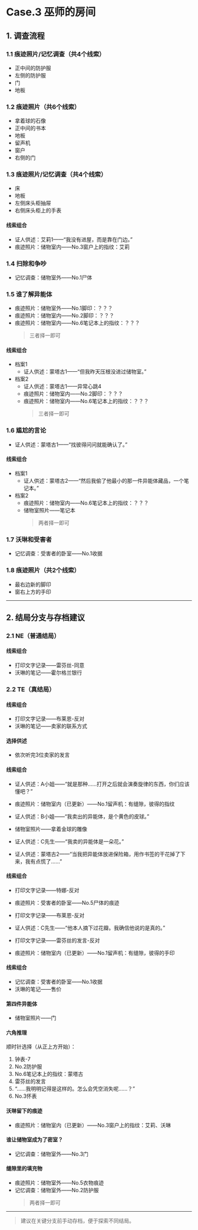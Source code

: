 # Case.3 巫师的房间

## 1. 调查流程

### 1.1 痕迹照片/记忆调查（共4个线索）
- 正中间的防护服
- 左侧的防护服
- 门
- 地板

### 1.2 痕迹照片（共6个线索）
- 拿着球的石像
- 正中间的书本
- 地板
- 留声机
- 窗户
- 右侧的门

### 1.3 痕迹照片/记忆调查（共4个线索）
- 床
- 地板
- 左侧床头柜抽屉
- 右侧床头柜上的手表

#### 线索组合
- 证人供述：艾莉1——“我没有进屋，而是靠在门边。”
- 痕迹照片：储物室内——No.3窗户上的指纹：艾莉

### 1.4 扫除和争吵
- 记忆调查：储物室外——No.1尸体

### 1.5 谁了解异能体
- 痕迹照片：储物室外——No.1脚印：？？？
- 痕迹照片：储物室内——No.2脚印：？？？
- 痕迹照片：储物室内——No.6笔记本上的指纹：？？？
    > 三者择一即可

#### 线索组合
- 档案1
    - 证人供述：蒙塔古1——“但我昨天压根没进过储物室。”
- 档案2
    - 证人供述：蒙塔古1——异常心跳4
    - 痕迹照片：储物室内——No.2脚印：？？？
    - 痕迹照片：储物室内——No.6笔记本上的指纹：？？？
        > 三者择一即可

### 1.6 尴尬的言论
- 证人供述：蒙塔古1——“找彼得问问就能确认了。”

#### 线索组合
- 档案1
    - 证人供述：蒙塔古2——“然后我偷了他最小的那一件异能体藏品，一个笔记本。”
- 档案2
    - 痕迹照片：储物室内——No.6笔记本上的指纹：？？？
    - 储物室照片——笔记本
        > 两者择一即可

### 1.7 沃琳和受害者
- 记忆调查：受害者的卧室——No.1收据

### 1.8 痕迹照片（共2个线索）
- 最右边新的脚印
- 窗右上方的手印

---

## 2. 结局分支与存档建议

### 2.1 NE（普通结局）
#### 线索组合
- 打印文字记录——雷芬丝-同意
- 沃琳的笔记——霍尔格兰银行

### 2.2 TE（真结局）
#### 线索组合
- 打印文字记录——布莱恩-反对
- 沃琳的笔记——卖家的联系方式

#### 选择供述
- 依次听完3位卖家的发言

#### 线索组合
- 证人供述：A小姐——“就是那种……打开之后就会演奏旋律的东西，你们应该懂吧？”
- 痕迹照片：储物室内（已更新）——No.1留声机：有缝隙，彼得的指纹

- 证人供述：B小姐——“我卖出的异能体，是个黄色的皮球。”
- 储物室照片——拿着金球的雕像

- 证人供述：C先生——“我卖的异能体是一朵花。”
- 证人供述：蒙塔古2——“当我把异能体放进保险箱，用作书签的干花掉了下来，我有点慌了……”

#### 线索组合
- 打印文字记录——特娜-反对
- 痕迹照片：受害者的卧室——No.5尸体的痕迹

- 打印文字记录——布莱恩-反对
- 证人供述：C先生——“他本人摘下过花瓣。我确信他说的是真的。”

- 打印文字记录——雷芬丝的发言-反对
- 痕迹照片：储物室内（已更新）——No.1留声机：有缝隙，彼得的手印

#### 线索组合
- 记忆调查：受害者的卧室——No.1收据
- 沃琳的笔记——售价

#### 第四件异能体
- 储物室照片——门

#### 六角推理
顺时针选择（从正上方开始）：
1. 钟表-7
2. No.2防护服
3. No.6笔记本上的指纹：蒙塔古
4. 雷芬丝的发言
5. “……我明明记得是这样的。怎么会凭空消失呢……？”
6. No.3怀表

#### 沃琳留下的痕迹
- 痕迹照片：储物室内（已更新）——No.3窗户上的指纹：艾莉、沃琳

#### 谁让储物室成为了密室？
- 记忆调查：储物室外——No.3门

#### 缝隙里的填充物
- 痕迹照片：储物室外——No.5衣物痕迹
- 记忆调查：储物室外——No.2防护服
    > 两者择一即可

---

> 建议在关键分支前手动存档，便于探索不同结局。
